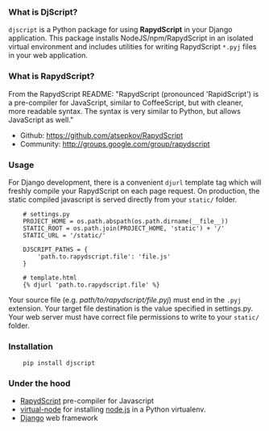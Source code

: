 ### What is DjScript?

`djscript` is a Python package for using **RapydScript** in your Django application. This package installs NodeJS/npm/RapydScript in an isolated virtual environment and includes utilities for writing RapydScript `*.pyj` files in your web application.

### What is RapydScript?

From the RapydScript README: "RapydScript (pronounced 'RapidScript') is a pre-compiler for JavaScript, similar to CoffeeScript, but with cleaner, more readable syntax. The syntax is very similar to Python, but allows JavaScript as well."

*   Github: <https://github.com/atsepkov/RapydScript>
*   Community: <http://groups.google.com/group/rapydscript>

### Usage

For Django development, there is a convenient `djurl` template tag which will freshly compile your RapydScript on each page request. On production, the static compiled javascript is served directly from your `static/` folder.

```
    # settings.py
    PROJECT_HOME = os.path.abspath(os.path.dirname(__file__))
    STATIC_ROOT = os.path.join(PROJECT_HOME, 'static') + '/'
    STATIC_URL = '/static/'

    DJSCRIPT_PATHS = {
        'path.to.rapydscript.file': 'file.js'
    }
```

```
    # template.html
    {% djurl 'path.to.rapydscript.file' %}
```

Your source file (e.g. *path/to/rapydscript/file.pyj*) must end in the `.pyj` extension. Your target file destination is the value specified in settings.py. Your web server must have correct file permissions to write to your `static/` folder.

### Installation

```
    pip install djscript
```

### Under the hood

*   [RapydScript](https://github.com/atsepkov/RapydScript) pre-compiler for Javascript
*   [virtual-node](https://github.com/elbaschid/virtual-node) for installing [node.js](http://nodejs.org/) in a Python virtualenv.
*   [Django](https://www.djangoproject.com/) web framework